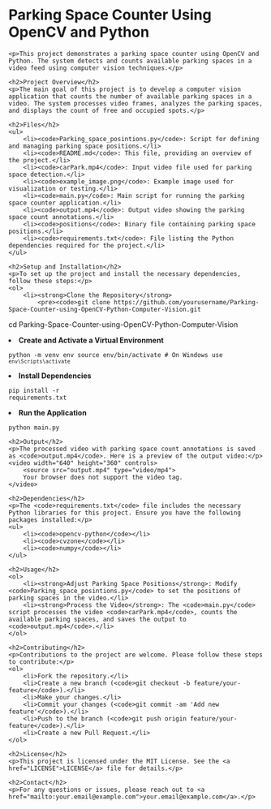 <!DOCTYPE html>
<html lang="en">
<head>
    <meta charset="UTF-8">
    <meta name="viewport" content="width=device-width, initial-scale=1.0">
    <title>Parking Space Counter Using OpenCV and Python</title>
</head>
<body>
    <h1>Parking Space Counter Using OpenCV and Python</h1>

    <p>This project demonstrates a parking space counter using OpenCV and Python. The system detects and counts available parking spaces in a video feed using computer vision techniques.</p>

    <h2>Project Overview</h2>
    <p>The main goal of this project is to develop a computer vision application that counts the number of available parking spaces in a video. The system processes video frames, analyzes the parking spaces, and displays the count of free and occupied spots.</p>

    <h2>Files</h2>
    <ul>
        <li><code>Parking_space_posintions.py</code>: Script for defining and managing parking space positions.</li>
        <li><code>README.md</code>: This file, providing an overview of the project.</li>
        <li><code>carPark.mp4</code>: Input video file used for parking space detection.</li>
        <li><code>example_image.png</code>: Example image used for visualization or testing.</li>
        <li><code>main.py</code>: Main script for running the parking space counter application.</li>
        <li><code>output.mp4</code>: Output video showing the parking space count annotations.</li>
        <li><code>positions</code>: Binary file containing parking space positions.</li>
        <li><code>requirements.txt</code>: File listing the Python dependencies required for the project.</li>
    </ul>

    <h2>Setup and Installation</h2>
    <p>To set up the project and install the necessary dependencies, follow these steps:</p>
    <ol>
        <li><strong>Clone the Repository</strong>
            <pre><code>git clone https://github.com/yourusername/Parking-Space-Counter-using-OpenCV-Python-Computer-Vision.git
cd Parking-Space-Counter-using-OpenCV-Python-Computer-Vision</code></pre>
        </li>
        <li><strong>Create and Activate a Virtual Environment</strong>
            <pre><code>python -m venv env
source env/bin/activate  # On Windows use `env\Scripts\activate`</code></pre>
        </li>
        <li><strong>Install Dependencies</strong>
            <pre><code>pip install -r requirements.txt</code></pre>
        </li>
        <li><strong>Run the Application</strong>
            <pre><code>python main.py</code></pre>
        </li>
    </ol>

    <h2>Output</h2>
    <p>The processed video with parking space count annotations is saved as <code>output.mp4</code>. Here is a preview of the output video:</p>
    <video width="640" height="360" controls>
        <source src="output.mp4" type="video/mp4">
        Your browser does not support the video tag.
    </video>

    <h2>Dependencies</h2>
    <p>The <code>requirements.txt</code> file includes the necessary Python libraries for this project. Ensure you have the following packages installed:</p>
    <ul>
        <li><code>opencv-python</code></li>
        <li><code>cvzone</code></li>
        <li><code>numpy</code></li>
    </ul>

    <h2>Usage</h2>
    <ol>
        <li><strong>Adjust Parking Space Positions</strong>: Modify <code>Parking_space_posintions.py</code> to set the positions of parking spaces in the video.</li>
        <li><strong>Process the Video</strong>: The <code>main.py</code> script processes the video <code>carPark.mp4</code>, counts the available parking spaces, and saves the output to <code>output.mp4</code>.</li>
    </ol>

    <h2>Contributing</h2>
    <p>Contributions to the project are welcome. Please follow these steps to contribute:</p>
    <ol>
        <li>Fork the repository.</li>
        <li>Create a new branch (<code>git checkout -b feature/your-feature</code>).</li>
        <li>Make your changes.</li>
        <li>Commit your changes (<code>git commit -am 'Add new feature'</code>).</li>
        <li>Push to the branch (<code>git push origin feature/your-feature</code>).</li>
        <li>Create a new Pull Request.</li>
    </ol>

    <h2>License</h2>
    <p>This project is licensed under the MIT License. See the <a href="LICENSE">LICENSE</a> file for details.</p>

    <h2>Contact</h2>
    <p>For any questions or issues, please reach out to <a href="mailto:your.email@example.com">your.email@example.com</a>.</p>
</body>
</html>
